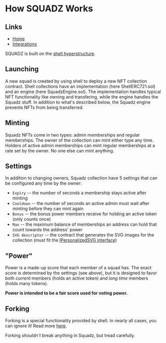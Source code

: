 # How SQUADZ Works

## Links
- [Home](README.md)
- [Integrations](integrations.md)

SQUADZ is built on the [shell hyperstructure](https://heyshell.xyz). 

## Launching
A new squad is created by using shell to deploy a new NFT collection contract. Shell collections have an implementation (here ShellERC721.sol) and an engine (here SquadzEngine.sol). The implementation handles typical NFT functionality like owning and transfering, while the engine handles the Squadz stuff. In addition to what's described below, the Squadz engine prevents NFTs from being transferred.

## Minting
Squadz NFTs come in two types: admin memberships and regular memberships. The owner of the collection can mint either type any time. Holders of active admin memberships can mint regular memberships at a rate set by the owner. No one else can mint anything.

## Settings
In addition to changing owners, Squadz collection have 5 settings that can be configured any time by the owner:
- `Expiry` -- the number of seconds a membership stays active after minting
- `Cooldown` -- the number of seconds an active admin must wait after minting before they can mint again
- `Bonus` -- the bonus power members receive for holding an active token (only counts once)
- `Max` -- the maximum balance of memberships an address can hold that count towards the address' power
- `SVG descriptor` -- the contract that generates the SVG images for the collection (must fit the [IPersonalizedSVG interface](https://github.com/R-Group-Devs/squadz-contracts/blob/3dc54851e993706e80e5592fb4e1a0b3f12a1b4e/src/lib/IPersonalizedSVG.sol))

## "Power"
Power is a made-up score that each member of a squad has. The exact score is determined by the settings (see above), but it is designed to favor both *current* members (holds an active token) and *long time* members (holds many tokens). 

**Power is intended to be a fair score used for voting power.**

## Forking
Forking is a special functionality provided by shell. In nearly all cases, you can ignore it! Read more [here](https://docs.heyshell.xyz/forkanomics).

Forking *shouldn't* break anything in Squadz, but tread carefully.